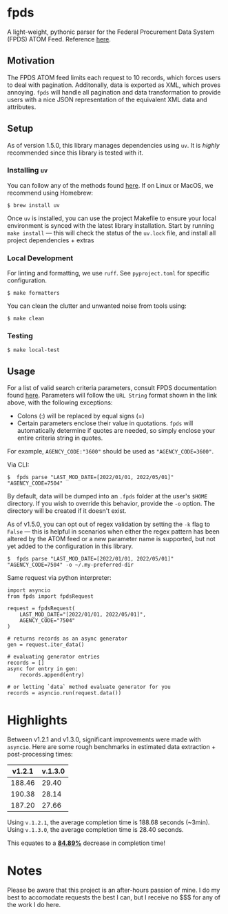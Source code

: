 # fpds
A light-weight, pythonic parser for the Federal Procurement Data System (FPDS) ATOM Feed.
Reference [here](https://www.fpds.gov/fpdsng_cms/index.php/en/).


## Motivation
The FPDS ATOM feed limits each request to 10 records, which forces users to deal with pagination. Additonally, data is exported as XML, which proves annoying. `fpds` will handle all pagination and data
transformation to provide users with a nice JSON representation of the
equivalent XML data and attributes.


## Setup
As of version 1.5.0, this library manages dependencies using `uv`. It is
_highly_ recommended since this library is tested with it.


### Installing `uv`

You can follow any of the methods found [here](https://docs.astral.sh/uv/getting-started/installation/). If on Linux or MacOS, we recommend using Homebrew:

```
$ brew install uv
```

Once `uv` is installed, you can use the project Makefile to ensure your local environment is synced with the latest library installation. Start by running `make install` — this will check the status of the `uv.lock` file, and install all project dependencies + extras

### Local Development

For linting and formatting, we use `ruff`. See `pyproject.toml`
for specific configuration.

```
$ make formatters
```

You can clean the clutter and unwanted noise from tools using:

```
$ make clean
```

### Testing
```
$ make local-test
```

## Usage
For a list of valid search criteria parameters, consult FPDS documentation
found [here](https://www.fpds.gov/wiki/index.php/Atom_Feed_Usage). Parameters
will follow the `URL String` format shown in the link above, with the
following exceptions:

 + Colons (:) will be replaced by equal signs (=)
 + Certain parameters enclose their value in quotations. `fpds` will
automatically determine if quotes are needed, so simply enclose your
entire criteria string in quotes.

 For example, `AGENCY_CODE:"3600"` should be used as `"AGENCY_CODE=3600"`.

Via CLI:
```
$  fpds parse "LAST_MOD_DATE=[2022/01/01, 2022/05/01]" "AGENCY_CODE=7504"
```

By default, data will be dumped into an `.fpds` folder at the user's
`$HOME` directory. If you wish to override this behavior, provide the `-o`
option. The directory will be created if it doesn't exist.

As of v1.5.0, you can opt out of regex validation by setting the `-k` flag
to `False` — this is helpful in scenarios when either the regex pattern has
been altered by the ATOM feed or a new parameter name is supported, but not
yet added to the configuration in this library.

```
$  fpds parse "LAST_MOD_DATE=[2022/01/01, 2022/05/01]" "AGENCY_CODE=7504" -o ~/.my-preferred-dir
```

Same request via python interpreter:
```
import asyncio
from fpds import fpdsRequest

request = fpdsRequest(
    LAST_MOD_DATE="[2022/01/01, 2022/05/01]",
    AGENCY_CODE="7504"
)

# returns records as an async generator
gen = request.iter_data()

# evaluating generator entries
records = []
async for entry in gen:
    records.append(entry)

# or letting `data` method evaluate generator for you
records = asyncio.run(request.data())
```


# Highlights

Between v1.2.1 and v1.3.0, significant improvements were made with `asyncio`. Here are some rough benchmarks in estimated data extraction + post-processing
times:

| v1.2.1 | v.1.3.0 |
-------- | --------
188.46   | 29.40
190.38   | 28.14
187.20   | 27.66

Using `v.1.2.1`, the average completion time is 188.68 seconds (~3min).
Using `v.1.3.0`, the average completion time is 28.40 seconds.

This equates to a <u>**84.89%**</u> decrease in completion time!

# Notes

Please be aware that this project is an after-hours passion of mine. I do my best to accomodate requests the best I can, but I receive no $$$ for any of the work I do here.
